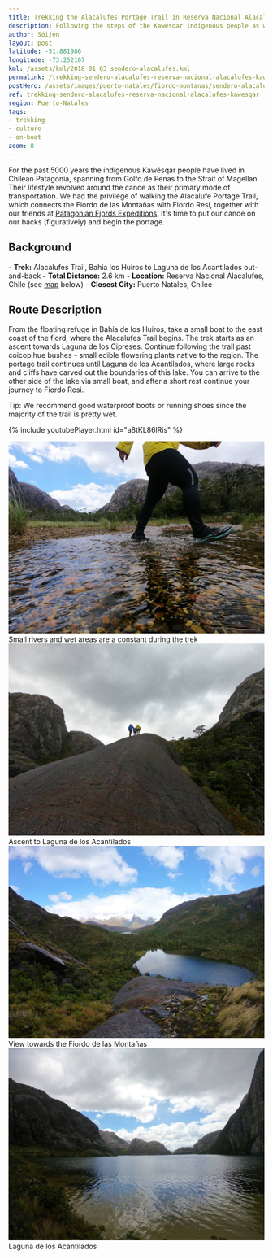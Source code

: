 ```yaml
---
title: Trekking the Alacalufes Portage Trail in Reserva Nacional Alacalufes (Kawésqar)
description: Following the steps of the Kawésqar indigenous people as we trek the Alacalufes Portage Trails, together with our friends at Patagonian Fjord Expeditions.
author: Sóijen
layout: post
latitude: -51.881986
longitude: -73.252107
kml: /assets/kml/2018_01_03_sendero-alacalufes.kml
permalink: /trekking-sendero-alacalufes-reserva-nacional-alacalufes-kawesqar/
postHero: /assets/images/puerto-natales/fiordo-montanas/sendero-alacalufes-cover.jpg
ref: trekking-sendero-alacalufes-reserva-nacional-alacalufes-kawesqar
region: Puerto-Natales
tags:
- trekking
- culture
- on-boat
zoom: 8
---
```

For the past 5000 years the indigenous Kawésqar people have lived in Chilean Patagonia, spanning from Golfo de Penas to the Strait of Magellan. Their lifestyle revolved around the canoe as their primary mode of transportation. We had the privilege of walking the Alacalufe Portage Trail, which connects the Fiordo de las Montañas with Fiordo Resi, together with our friends at <a href="http://www.patagonianfjords.com/" target="_blank">Patagonian Fjords Expeditions</a>. It's time to put our canoe on our backs (figuratively) and begin the portage.

<h2>Background</h2>
- <strong>Trek:</strong> Alacalufes Trail, Bahia los Huiros to Laguna de los Acantilados out-and-back
- <strong>Total Distance:</strong> 2.6 km
- <strong>Location:</strong> Reserva Nacional Alacalufes, Chile (see <a href="#map">map</a> below)
- <strong>Closest City:</strong> Puerto Natales, Chilee

<h2>Route Description</h2>
From the floating refuge in Bahía de los Huiros, take a small boat to the east coast of the fjord, where the Alacalufes Trail begins. The trek starts as an ascent towards Laguna de los Cipreses. Continue following the trail past coicopihue bushes - small edible flowering plants native to the region. The portage trail continues until Laguna de los Acantilados, where large rocks and cliffs have carved out the boundaries of this lake. You can arrive to the other side of the lake via small boat, and after a short rest continue your journey to Fiordo Resi.

<i class="fa fa-info-circle" style="color:#FFB300"></i> Tip: We recommend good waterproof boots or running shoes since the majority of the trail is pretty wet.

{% include youtubePlayer.html id="a8tKL86lRis" %}

<img src="/assets/images/puerto-natales/fiordo-montanas/water-sendero-alacalufes.jpg" alt="Trekking Sendero Alacalufe">
<div class="img-caption">Small rivers and wet areas are a constant during the trek</div>
<img src="/assets/images/puerto-natales/fiordo-montanas/uphill-sendero-alacalufes.jpg" alt="Trekking Sendero Alacalufe">
<div class="img-caption">Ascent to Laguna de los Acantilados</div>
<img src="/assets/images/puerto-natales/fiordo-montanas/lake-sendero-alacalufes.jpg" alt="Trekking Sendero Alacalufe Vista hacia el Fiordo de las Montañas">
<div class="img-caption">View towards the Fiordo de las Montañas</div>
<img src="/assets/images/puerto-natales/fiordo-montanas/acantilados-sendero-alacalufe.jpg" alt="Trekking Sendero Alacalufe Laguna de los Acantilados">
<div class="img-caption">Laguna de los Acantilados</div>
